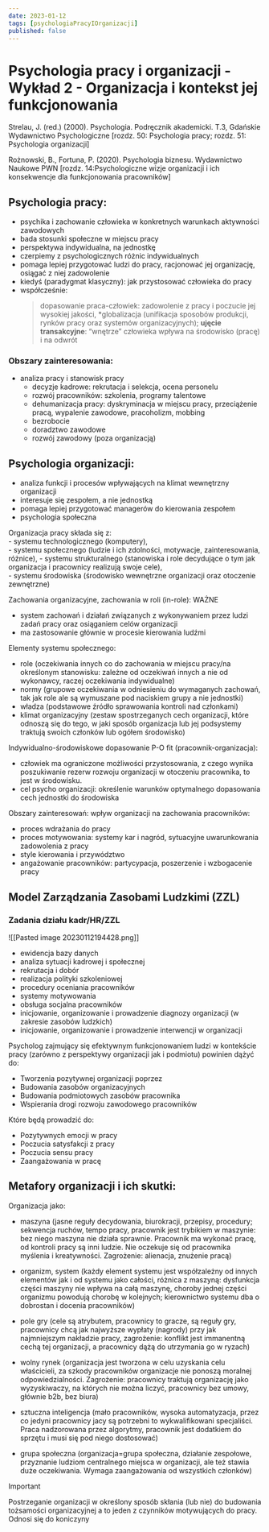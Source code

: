 ```yaml
---
date: 2023-01-12
tags: [psychologiaPracyIOrganizacji]
published: false
---
```

# Psychologia pracy i organizacji - Wykład 2 - Organizacja i kontekst jej funkcjonowania

Strelau, J. (red.) (2000). Psychologia. Podręcznik akademicki. T.3, Gdańskie Wydawnictwo Psychologiczne [rozdz. 50: Psychologia pracy; rozdz. 51: Psychologia organizacji]

Rożnowski, B., Fortuna, P. (2020). Psychologia biznesu. Wydawnictwo Naukowe PWN [rozdz. 14:Psychologiczne wizje organizacji i ich konsekwencje dla funkcjonowania pracowników]

## Psychologia pracy:  

- psychika i zachowanie człowieka w konkretnych warunkach aktywności zawodowych  
- bada stosunki społeczne w miejscu pracy  
- perspektywa indywidualna, na jednostkę  
- czerpiemy z psychologicznych różnic indywidualnych  
- pomaga lepiej przygotować ludzi do pracy, racjonować jej organizację, osiągać z niej zadowolenie  
- kiedyś (paradygmat klasyczny): jak przystosować człowieka do pracy  
- współcześnie:  
    > dopasowanie praca-człowiek: zadowolenie z pracy i poczucie jej wysokiej jakości, *globalizacja (unifikacja sposobów produkcji, rynków pracy oraz systemów organizacyjnych); **ujęcie transakcyjne**: “wnętrze” człowieka wpływa na środowisko (pracę) i na odwrót  

### Obszary zainteresowania:  

- analiza pracy i stanowisk pracy  
    - decyzje kadrowe: rekrutacja i selekcja, ocena personelu  
    - rozwój pracowników: szkolenia, programy talentowe  
    - dehumanizacja pracy: dyskryminacja w miejscu pracy, przeciążenie pracą, wypalenie zawodowe, pracoholizm, mobbing  
    - bezrobocie  
    - doradztwo zawodowe  
    - rozwój zawodowy (poza organizacją)  

## Psychologia organizacji:  
 
- analiza funkcji i procesów wpływających na klimat wewnętrzny organizacji  
- interesuje się zespołem, a nie jednostką  
- pomaga lepiej przygotować managerów do kierowania zespołem  
- psychologia społeczna  
      
Organizacja pracy składa się z:  
    - systemu technologicznego (komputery),  
    - systemu społecznego (ludzie i ich zdolności, motywacje, zainteresowania, różnice), 
    - systemu strukturalnego (stanowiska i role decydujące o tym jak organizacja i pracownicy realizują swoje cele),  
    - systemu środowiska (środowisko wewnętrzne organizacji oraz otoczenie zewnętrzne)      

Zachowania organizacyjne, zachowania w roli (in-role): WAŻNE  
- system zachowań i działań związanych z wykonywaniem przez ludzi zadań pracy oraz osiąganiem celów organizacji  
- ma zastosowanie głównie w procesie kierowania ludźmi  

Elementy systemu społecznego:  
- role (oczekiwania innych co do zachowania w miejscu pracy/na określonym stanowisku: zależne od oczekiwań innych a nie od wykonawcy, raczej oczekiwania indywidualne)  
- normy (grupowe oczekiwania w odniesieniu do wymaganych zachowań, tak jak role ale są wymuszane pod naciskiem grupy a nie jednostki)  
- władza (podstawowe źródło sprawowania kontroli nad członkami)  
- klimat organizacyjny (zestaw spostrzeganych cech organizacji, które odnoszą się do tego, w jaki sposób organizacja lub jej podsystemy traktują swoich członków lub ogółem środowisko)  
      
Indywidualno-środowiskowe dopasowanie P-O fit (pracownik-organizacja):  
- człowiek ma ograniczone możliwości przystosowania, z czego wynika poszukiwanie rezerw rozwoju organizacji w otoczeniu pracownika, to jest w środowisku.  
- cel psycho organizacji: określenie warunków optymalnego dopasowania cech jednostki do środowiska  

Obszary zainteresowań: wpływ organizacji na zachowania pracowników:  
- proces wdrażania do pracy  
- proces motywowania: systemy kar i nagród, sytuacyjne uwarunkowania zadowolenia z pracy  
- style kierowania i przywództwo  
- angażowanie pracowników: partycypacja, poszerzenie i wzbogacenie pracy  

## Model **Z**arządzania **Z**asobami **L**udzkimi (ZZL)  

### Zadania działu kadr/HR/ZZL  

![[Pasted image 20230112194428.png]]

- ewidencja bazy danych  
- analiza sytuacji kadrowej i społecznej  
- rekrutacja i dobór  
- realizacja polityki szkoleniowej  
- procedury oceniania pracowników  
- systemy motywowania  
- obsługa socjalna pracowników  
- inicjowanie, organizowanie i prowadzenie diagnozy organizacji (w zakresie zasobów ludzkich)  
- inicjowanie, organizowanie i prowadzenie interwencji w organizacji  

Psycholog zajmujący się efektywnym funkcjonowaniem ludzi w kontekście pracy (zarówno z perspektywy organizacji jak i podmiotu) powinien dążyć do:  
- Tworzenia pozytywnej organizacji poprzez
- Budowania zasobów organizacyjnych
- Budowania podmiotowych zasobów pracownika
- Wspierania drogi rozwoju zawodowego pracowników

Które będą prowadzić do:
- Pozytywnych emocji w pracy
- Poczucia satysfakcji z pracy
- Poczucia sensu pracy
- Zaangażowania w pracę  
  

## Metafory organizacji i ich skutki:  

Organizacja jako:  
- maszyna (jasne reguły decydowania, biurokracji, przepisy, procedury; sekwencja ruchów, tempo pracy, pracownik jest trybikiem w maszynie: bez niego maszyna nie działa sprawnie. Pracownik ma wykonać pracę, od kontroli pracy są inni ludzie. Nie oczekuje się od pracownika myślenia i kreatywności. Zagrożenie: alienacja, znużenie pracą)  
  
- organizm, system (każdy element systemu jest współzależny od innych elementów jak i od systemu jako całości, różnica z maszyną: dysfunkcja części maszyny nie wpływa na całą maszynę, choroby jednej części organizmu powodują chorobę w kolejnych; kierownictwo systemu dba o dobrostan i docenia pracowników)  
  
- pole gry (cele są atrybutem, pracownicy to gracze, są reguły gry, pracownicy chcą jak najwyższe wypłaty (nagrody) przy jak najmniejszym nakładzie pracy, zagrożenie: konflikt jest immanentną cechą tej organizacji, a pracownicy dążą do utrzymania go w ryzach)  
  
- wolny rynek (organizacja jest tworzona w celu uzyskania celu właścicieli, za szkody pracowników organizacje nie ponoszą moralnej odpowiedzialności. Zagrożenie: pracownicy traktują organizację jako wyzyskiwaczy, na których nie można liczyć, pracownicy bez umowy, głównie b2b, bez biura)  
  
- sztuczna inteligencja (mało pracowników, wysoka automatyzacja, przez co jedyni pracownicy jacy są potrzebni to wykwalifikowani specjaliści. Praca nadzorowana przez algorytmy, pracownik jest dodatkiem do sprzętu i musi się pod niego dostosować)  
  
- grupa społeczna (organizacja=grupa społeczna, działanie zespołowe, przyznanie ludziom centralnego miejsca w organizacji, ale też stawia duże oczekiwania. Wymaga zaangażowania od wszystkich członków)  
  
> [!important] 
> Postrzeganie organizacji w określony sposób skłania (lub nie) do budowania tożsamości organizacyjnej a to jeden z czynników motywujących do pracy. Odnosi się do koniczyny  
